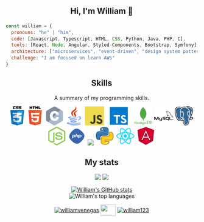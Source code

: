 <h2 align="center">Hi, I'm William 👋</h2>

```js
const william = {
  pronouns: "he" | "him",
  code: [Javascript, Typescript, HTML, CSS, Python, Java, PHP, C],
  tools: [React, Node, Angular, Styled-Components, Bootstrap, Symfony],
  architecture: ["microservices", "event-driven", "design system pattern"],
  challenge: "I am focused on learn AWS"
}
```
  <h2 align="center">Skills</h2>
  <p align="center">A summary of my programming skills.</p>
  <p align="center">
    <!-- 
    <img src='./skills/unity.png' height='50px'>
    <img src='./skills/lua.png' height='50px'>
    <img src='./skills/express.png' height='50px'>  
    <img src='./skills/cpp.png' height='50px'>
    <img src='./skills/csharp.png' height='50px'> -->
    <img class='m-2' src='https://raw.githubusercontent.com/enmanuel-mag/enmanuel-mag/master/skills/css.png' height='50px'>
    <img class='m-2' src='https://raw.githubusercontent.com/enmanuel-mag/enmanuel-mag/master/skills/html.png' height='50px'>
    <img class='m-2' src='https://raw.githubusercontent.com/enmanuel-mag/enmanuel-mag/master/skills/c.png' height='50px'>
    <img class='m-2' src='https://raw.githubusercontent.com/enmanuel-mag/enmanuel-mag/master/skills/java.png' height='50px'>
    <img class='m-2' src='https://raw.githubusercontent.com/enmanuel-mag/enmanuel-mag/master/skills/javascript.jpg' height='50px'>
    <img class='m-2' src='https://github.com/rvenegas5/rvenegas5/blob/master/images/typescript.png' height='50px'>
    <img class='m-2' src='https://raw.githubusercontent.com/enmanuel-mag/enmanuel-mag/master/skills/mongo.png' height='50px'>
    <img class='m-2' src='https://raw.githubusercontent.com/enmanuel-mag/enmanuel-mag/master/skills/mysql.png' height='50px'>
    <img class='m-2' src='https://github.com/rvenegas5/rvenegas5/blob/master/images/postgresql.png' height='50px'>
    <img class='m-2' src='https://raw.githubusercontent.com/enmanuel-mag/enmanuel-mag/master/skills/nodejs.png' height='50px'>
    <img class='m-2' src='https://raw.githubusercontent.com/enmanuel-mag/enmanuel-mag/master/skills/php.png' height='50px'>
    <img class='m-2' src='https://cdn.freebiesupply.com/logos/large/2x/symfony-logo-png-transparent.png' height='50px'>
    <img class='m-2' src='https://github.com/rvenegas5/rvenegas5/blob/master/images/python.png' height='50px'>
    <img class='m-2' src='https://github.com/rvenegas5/rvenegas5/blob/master/images/react.png' height='50px'>
    <img class='m-2' src='https://raw.githubusercontent.com/enmanuel-mag/enmanuel-mag/master/skills/angular.png' height='50px'>
    <!-- <img class='m-2' src='https://logos-world.net/wp-content/uploads/2021/08/Amazon-Web-Services-AWS-Logo.png' height='50px'> -->
  </p>

<h2 align="center">My stats</h2>
<div align="center">
  
![](https://komarev.com/ghpvc/?username=rvenegas5) ![](https://img.shields.io/github/stars/rvenegas5?style=social) 

<p aling="center">
  
[![William's GitHub stats](https://github-readme-stats.vercel.app/api?username=rvenegas5)](https://github.com/rvenegas5/github-readme-stats)
<br />
![William's top languages](https://github-readme-stats.vercel.app/api/top-langs/?username=rvenegas5&show_icons=true&theme=dracula)

</p>

</div>
<p align="center">
<a href="https://twitter.com/wi_venegas" target="blank"><img align="center" src="https://cdn.jsdelivr.net/npm/simple-icons@3.0.1/icons/twitter.svg" alt="williamvenegas" height="30" width="40" /></a>
<a href="https://linkedin.com/in/william-venegas-62620b1b1/" target="blank"><img align="center" src="https://cdn.jsdelivr.net/npm/simple-icons@3.0.1/icons/linkedin.svg" height="30" width="40" /></a>
<a href="https://instagram.com/wi_venegas/" target="blank"><img align="center" src="https://cdn.jsdelivr.net/npm/simple-icons@3.0.1/icons/instagram.svg" alt="william123" height="30" width="40" /></a>
</p>
